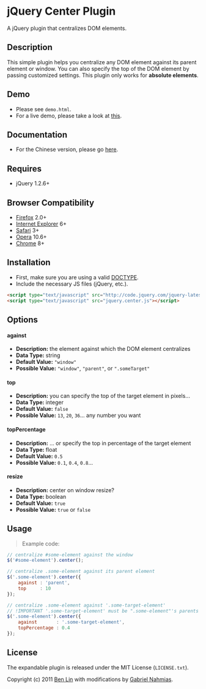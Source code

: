 # jQuery Center Plugin

A jQuery plugin that centralizes DOM elements.

## Description

This simple plugin helps you centralize any DOM element against its parent element or window. You can also specify the top of the DOM element by passing customized settings. This plugin only works for **absolute elements**.

## Demo
 - Please see `demo.html`.
 - For a live demo, please take a look at [this](http://dreamerslab.com/demos/centralize-html-dom-element-with-jquery-center-plugin).

## Documentation
  - For the Chinese version, please go [here](http://dreamerslab.com/blog/tw/centralize-html-dom-element-with-jquery-center-plugin/).

## Requires
  - jQuery 1.2.6+

## Browser Compatibility
  - [Firefox](http://mzl.la/RNaI) 2.0+
  - [Internet Explorer](http://bit.ly/9fMgIQ) 6+
  - [Safari](http://bit.ly/gMhzVR) 3+
  - [Opera](http://bit.ly/fWJzaC) 10.6+
  - [Chrome](http://bit.ly/ePHvYZ) 8+

## Installation
  - First, make sure you are using a valid [DOCTYPE](http://bit.ly/hQK1Rk).
  - Include the necessary JS files (jQuery, etc.).

```html
<script type="text/javascript" src="http://code.jquery.com/jquery-latest.min.js"></script>
<script type="text/javascript" src="jquery.center.js"></script>
```

## Options

#### against
  - **Description:** the element against which the DOM element centralizes
  - **Data Type:** string
  - **Default Value:** `"window"`
  - **Possible Value:** `"window"`, `"parent"`, or `".someTarget"`

#### top
  - **Description:** you can specify the top of the target element in pixels...
  - **Data Type:** integer
  - **Default Value:** `false`
  - **Possible Value:** `13`, `20`, `36`... any number you want

#### topPercentage
  - **Description:** ... or specify the top in percentage of the target element
  - **Data Type:** float
  - **Default Value:** `0.5`
  - **Possible Value:** `0.1`, `0.4`, `0.8`...

#### resize
  - **Description:** center on window resize?
  - **Data Type:** boolean
  - **Default Value:** `true`
  - **Possible Value:** `true` or `false`

## Usage
> Example code:

```javascript
// centralize #some-element against the window
$('#some-element').center();

// centralize .some-element against its parent element
$('.some-element').center({
	against : 'parent',
	top     : 10
});

// centralize .some-element against '.some-target-element'
// !IMPORTANT '.some-target-element' must be ".some-element"'s parents
$('.some-element').center({
	against       : '.some-target-element',
	topPercentage : 0.4
});
```

## License

The expandable plugin is released under the MIT License (`LICENSE.txt`).

Copyright (c) 2011 [Ben Lin](http://dreamerslab.com) with modifications by [Gabriel Nahmias](http://terrasoftlabs.com).